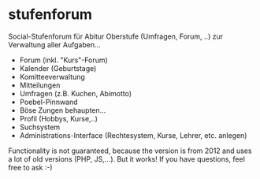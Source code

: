 stufenforum
===========

Social-Stufenforum für Abitur Oberstufe (Umfragen, Forum, ..) zur Verwaltung aller Aufgaben...

- Forum (inkl. "Kurs"-Forum)
- Kalender (Geburtstage)
- Komitteeverwaltung
- Mitteilungen
- Umfragen (z.B. Kuchen, Abimotto)
- Poebel-Pinnwand
- Böse Zungen behaupten...
- Profil (Hobbys, Kurse,..)
- Suchsystem
- Administrations-Interface (Rechtesystem, Kurse, Lehrer, etc. anlegen)

Functionality is not guaranteed, because the version is from 2012 and uses a lot of old versions (PHP, JS,...). But it works!
If you have questions, feel free to ask :-)
